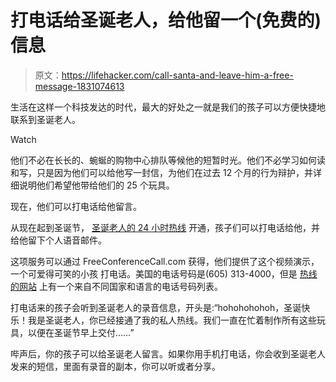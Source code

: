 # 打电话给圣诞老人，给他留一个(免费的)信息

> 原文：<https://lifehacker.com/call-santa-and-leave-him-a-free-message-1831074613>

生活在这样一个科技发达的时代，最大的好处之一就是我们的孩子可以方便快捷地联系到圣诞老人。

Watch

他们不必在长长的、蜿蜒的购物中心排队等候他的短暂时光。他们不必学习如何读和写，只是因为他们可以给他写一封信，为他们在过去 12 个月的行为辩护，并详细说明他们希望他带给他们的 25 个玩具。

现在，他们可以打电话给他留言。

从现在起到圣诞节， [圣诞老人的 24 小时热线](https://www.freeconferencecall.com/santa-hotline) 开通，孩子们可以打电话给他，并给他留下个人语音邮件。

这项服务可以通过 FreeConferenceCall.com 获得，他们提供了这个视频演示，一个可爱得可笑的小孩 打电话。美国的电话号码是(605) 313-4000，但是 [热线的网站](https://www.freeconferencecall.com/santa-hotline) 上有一个来自不同国家和语言的电话号码列表。

打电话来的孩子会听到圣诞老人的录音信息，开头是:“hohohohohoh，圣诞快乐！我是圣诞老人，你已经接通了我的私人热线。我们一直在忙着制作所有这些玩具，以便在圣诞节早上交付……”

哔声后，你的孩子可以给圣诞老人留言。如果你用手机打电话，你会收到圣诞老人发来的短信，里面有录音的副本，你可以听或者分享。